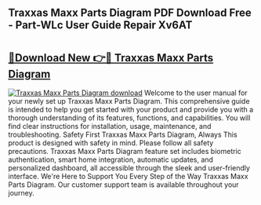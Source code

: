 ## Traxxas Maxx Parts Diagram PDF Download Free - Part-WLc User Guide Repair Xv6AT

# <h2><a href="http://dftl1mn.blite.top/?on=Traxxas+Maxx+Parts+Diagram">🔗Download New 👉🔴 Traxxas Maxx Parts Diagram</a></h2>

[![Traxxas Maxx Parts Diagram download](https://i.imgur.com/lujVjoI.png)](http://dftl1mn.blite.top/?on=Traxxas+Maxx+Parts+Diagram)
Welcome to the user manual for your newly set up Traxxas Maxx Parts Diagram. This comprehensive guide is intended to help you get started with your product and provide you with a thorough understanding of its features, functions, and capabilities. You will find clear instructions for installation, usage, maintenance, and troubleshooting. Safety First Traxxas Maxx Parts Diagram, Always This product is designed with safety in mind. Please follow all safety precautions. Traxxas Maxx Parts Diagram feature set includes biometric authentication, smart home integration, automatic updates, and personalized dashboard, all accessible through the sleek and user-friendly interface. We're Here to Support You Every Step of the Way Traxxas Maxx Parts Diagram. Our customer support team is available throughout your journey.
